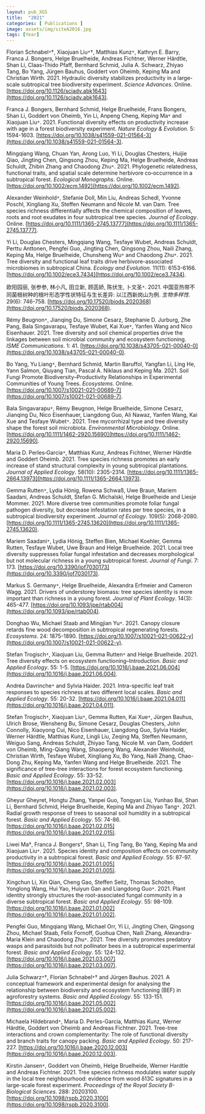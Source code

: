 ```yaml
---
layout: pub_XGS
title:  "2021"
categories: [ Publications ]
image: assets/img/siteA2016.jpg
tags: [Year]
---
```

Florian Schnabel<code>&ast;</code>†, Xiaojuan Liu<code>&ast;</code>†, Matthias Kunz<code>&ast;</code>, Kathryn E. Barry, Franca J. Bongers, Helge Bruelheide, Andreas Fichtner, Werner Härdtle, Shan Li, Claas-Thido Pfaff, Bernhard Schmid, Julia A. Schwarz, Zhiyao Tang, Bo Yang, Jürgen Bauhus, Goddert von Oheimb, Keping Ma and Christian Wirth. 2021. Hydraulic diversity stabilizes productivity in a large-scale subtropical tree biodiversity experiment. *Science Advances*. Online. [https://doi.org/10.1126/sciadv.abk1643](https://doi.org/10.1126/sciadv.abk1643).

Franca J. Bongers, Bernhard Schmid, Helge Bruelheide, Frans Bongers, Shan Li, Goddert von Oheimb, Yin Li, Anpeng Cheng, Keping  Ma<code>&ast;</code> and Xiaojuan  Liu<code>&ast;</code>. 2021. Functional diversity effects on productivity increase with age in a forest biodiversity experiment. *Nature Ecology & Evolution*. 5: 1594-1603. [https://doi.org/10.1038/s41559-021-01564-3](https://doi.org/10.1038/s41559-021-01564-3).

Mingqiang Wang, Chuan Yan, Arong Luo, Yi Li, Douglas Chesters, Huijie Qiao, Jingting Chen, Qingsong Zhou, Keping Ma, Helge Bruelheide, Andreas Schuldt, Zhibin Zhang and Chaodong Zhu<code>&ast;</code>. 2021. Phylogenetic relatedness, functional traits, and spatial scale determine herbivore co‐occurrence in a subtropical forest. *Ecological Monographs*. Online. [https://doi.org/10.1002/ecm.1492](https://doi.org/10.1002/ecm.1492). 

Alexander Weinhold<code>&ast;</code>, Stefanie Doll, Min Liu, Andreas Schedl, Yvonne Poschl, Xingliang Xu, Steffen Neumann and Nicole M. van Dam. Tree species richness differentially affects the chemical composition of leaves, roots and root exudates in four subtropical tree species. *Journal of Ecology*. Online. [https://doi.org/10.1111/1365-2745.13777](https://doi.org/10.1111/1365-2745.13777).

Yi Li, Douglas Chesters, Mingqiang Wang, Tesfaye Wubet, Andreas Schuldt, Perttu Anttonen, Pengfei Guo, Jingting Chen, Qingsong Zhou, Naili Zhang, Keping Ma, Helge Bruelheide, Chunsheng Wu<code>&ast;</code> and Chaodong Zhu<code>&ast;</code>. 2021. Tree diversity and functional leaf traits drive herbivore-associated microbiomes in subtropical China. *Ecology and Evolution*. 11(11): 6153-6166. [https://doi.org/10.1002/ece3.7434](https://doi.org/10.1002/ece3.7434). 

欧阳园丽, 张参参, 林小凡, 田立新, 顾菡娇, 陈伏生, 卜文圣<code>&ast;</code>. 2021. 中国亚热带不同菌根树种的根叶形态学性状特征与生长差异: 以江西新岗山为例. *生物多样性*. 29(6): 746-758. [https://doi.org/10.17520/biods.2020368](https://doi.org/10.17520/biods.2020368).

Rémy Beugnon<code>&ast;</code>, Jianqing Du, Simone Cesarz, Stephanie D. Jurburg, Zhe Pang, Bala Singavarapu, Tesfaye Wubet, Kai Xue<code>&ast;</code>, Yanfen Wang and Nico Eisenhauer. 2021. Tree diversity and soil chemical properties drive the linkages between soil microbial community and ecosystem functioning. *ISME Communications*. 1: 41. [https://doi.org/10.1038/s43705-021-00040-0](https://doi.org/10.1038/s43705-021-00040-0).

Bo Yang, Yu Liang<code>&ast;</code>, Bernhard Schmid, Martin Baruffol, Yangfan Li, Ling He, Yann Salmon, Qiuyang Tian, Pascal A. Niklaus and Keping Ma. 2021. Soil Fungi Promote Biodiversity–Productivity Relationships in Experimental Communities of Young Trees. *Ecosystems*. Online. [https://doi.org/10.1007/s10021-021-00689-7](https://doi.org/10.1007/s10021-021-00689-7). 

Bala Singavarapu<code>&ast;</code>, Rémy Beugnon, Helge Bruelheide, Simone Cesarz, Jianqing Du, Nico Eisenhauer, Liangdong Guo, Ali Nawaz, Yanfen Wang, Kai Xue and Tesfaye Wubet<code>&ast;</code>. 2021. Tree mycorrhizal type and tree diversity shape the forest soil microbiota. *Environmental Microbiology*. Online. [https://doi.org/10.1111/1462-2920.15690](https://doi.org/10.1111/1462-2920.15690). 

Maria D. Perles‐Garcia<code>&ast;</code>, Matthias Kunz, Andreas Fichtner, Werner Härdtle and Goddert Oheimb. 2021. Tree species richness promotes an early increase of stand structural complexity in young subtropical plantations. *Journal of Applied Ecology*. 58(10): 2305-2314. [https://doi.org/10.1111/1365-2664.13973](https://doi.org/10.1111/1365-2664.13973). 

Gemma Rutten<code>&ast;</code>, Lydia Hönig, Rowena Schwaß, Uwe Braun, Mariem Saadani, Andreas Schuldt, Stefan G. Michalski, Helge Bruelheide and Liesje Mommer. 2021. More diverse tree communities promote foliar fungal pathogen diversity, but decrease infestation rates per tree species, in a subtropical biodiversity experiment. *Journal of Ecology*. 109(5): 2068-2080. [https://doi.org/10.1111/1365-2745.13620](https://doi.org/10.1111/1365-2745.13620).

Mariem Saadani<code>&ast;</code>, Lydia Hönig, Steffen Bien, Michael Koehler, Gemma Rutten, Tesfaye Wubet, Uwe Braun and Helge Bruelheide. 2021. Local tree diversity suppresses foliar fungal infestation and decreases morphological but not molecular richness in a young subtropical forest. *Journal of Fungi*. 7: 173. [https://doi.org/10.3390/jof7030173](https://doi.org/10.3390/jof7030173).

Markus S. Germany<code>&ast;</code>, Helge Bruelheide, Alexandra Erfmeier and Cameron Wagg. 2021. Drivers of understorey biomass: tree species identity is more important than richness in a young forest. *Journal of Plant Ecology*. 14(3): 465-477. [https://doi.org/10.1093/jpe/rtab004](https://doi.org/10.1093/jpe/rtab004). 

Donghao Wu, Michael Staab and Mingjian Yu<code>&ast;</code>. 2021. Canopy closure retards fine wood decomposition in subtropical regenerating forests. *Ecosystems*. 24: 1875-1890. [https://doi.org/10.1007/s10021-021-00622-y](https://doi.org/10.1007/s10021-021-00622-y).

Stefan Trogisch<code>&ast;</code>, Xiaojuan Liu, Gemma Rutten<code>&ast;</code> and Helge Bruelheide. 2021. Tree diversity effects on ecosystem functioning–Introduction. *Basic and Applied Ecology*. 55: 1-5. [https://doi.org/10.1016/j.baae.2021.06.004](https://doi.org/10.1016/j.baae.2021.06.004). 

Andréa Davrinche<code>&ast;</code> and Sylvia Haider. 2021. Intra-specific leaf trait responses to species richness at two different local scales. *Basic and Applied Ecology*. 55: 20-32. [https://doi.org/10.1016/j.baae.2021.04.011](https://doi.org/10.1016/j.baae.2021.04.011). 

Stefan Trogisch<code>&ast;</code>, Xiaojuan Liu<code>&ast;</code>, Gemma Rutten, Kai Xue<code>&ast;</code>, Jürgen Bauhus, Ulrich Brose, Wensheng Bu, Simone Cesarz, Douglas Chesters, John Connolly, Xiaoyong Cui, Nico Eisenhauer, Liangdong Guo, Sylvia Haider, Werner Härdtle, Matthias Kunz, Lingli Liu, Zeqing Ma, Steffen Neumann, Weiguo Sang, Andreas Schuldt, Zhiyao Tang, Nicole M. van Dam, Goddert von Oheimb, Ming-Qiang Wang, Shaopeng Wang, Alexander Weinhold, Christian Wirth, Tesfaye Wubet, Xingliang Xu, Bo Yang, Naili Zhang, Chao-Dong Zhu, Keping Ma, Yanfen Wang and Helge Bruelheide. 2021. The significance of tree-tree interactions for forest ecosystem functioning. *Basic and Applied Ecology*. 55: 33-52. [https://doi.org/10.1016/j.baae.2021.02.003](https://doi.org/10.1016/j.baae.2021.02.003).

Gheyur Gheyret, Hongtu Zhang, Yanpei Guo, Tongyan Liu, Yunhao Bai, Shan Li, Bernhard Schmid, Helge Bruelheide, Keping Ma and Zhiyao Tang<code>&ast;</code>. 2021. Radial growth response of trees to seasonal soil humidity in a subtropical forest. *Basic and Applied Ecology*. 55: 74-86. [https://doi.org/10.1016/j.baae.2021.02.015](https://doi.org/10.1016/j.baae.2021.02.015). 

Liwei Ma†, Franca J. Bongers†, Shan Li, Ting Tang, Bo Yang, Keping Ma and Xiaojuan Liu<code>&ast;</code>. 2021. Species identity and composition effects on community productivity in a subtropical forest. *Basic and Applied Ecology*. 55: 87-97. [https://doi.org/10.1016/j.baae.2021.01.005](https://doi.org/10.1016/j.baae.2021.01.005).

Xingchun Li, Xin Qian, Cheng Gao, Steffen Seitz, Thomas Scholten, Yonglong Wang, Hui Yao, Huiyun Gan and Liangdong Guo<code>&ast;</code>. 2021. Plant identity strongly structures the root-associated fungal community in a diverse subtropical forest. *Basic and Applied Ecology*. 55: 98-109. [https://doi.org/10.1016/j.baae.2021.01.002](https://doi.org/10.1016/j.baae.2021.01.002). 

Pengfei Guo, Mingqiang Wang, Michael Orr, Yi Li, Jingting Chen, Qingsong Zhou, Michael Staab, Felix Fornoff, Guohua Chen, Naili Zhang, Alexandra-Maria Klein and Chaodong Zhu<code>&ast;</code>. 2021. Tree diversity promotes predatory wasps and parasitoids but not pollinator bees in a subtropical experimental forest. *Basic and Applied Ecology*. 55: 124-132. [https://doi.org/10.1016/j.baae.2021.03.007](https://doi.org/10.1016/j.baae.2021.03.007). 

Julia Schwarz<code>&ast;</code>†, Florian Schnabel<code>&ast;</code>† and Jürgen Bauhus. 2021. A conceptual framework and experimental design for analysing the relationship between biodiversity and ecosystem functioning (BEF) in agroforestry systems. *Basic and Applied Ecology*. 55: 133-151. [https://doi.org/10.1016/j.baae.2021.05.002](https://doi.org/10.1016/j.baae.2021.05.002). 

Michaela Hildebrand<code>&ast;</code>, Maria D. Perles-Garcia, Matthias Kunz, Werner Härdtle, Goddert von Oheimb and Andreas Fichtner. 2021. Tree-tree interactions and crown complementarity: The role of functional diversity and branch traits for canopy packing. *Basic and Applied Ecology*. 50: 217-227. [https://doi.org/10.1016/j.baae.2020.12.003](https://doi.org/10.1016/j.baae.2020.12.003). 

Kirstin Jansen<code>&ast;</code>, Goddert von Oheimb, Helge Bruelheide, Werner Hardtle and Andreas Fichtner. 2021. Tree species richness modulates water supply in the local tree neighbourhood: evidence from wood δ13C signatures in a large-scale forest experiment. *Proceedings of the Royal Society B-Biological Sciences*. 288: 20203100.  [https://doi.org/10.1098/rspb.2020.3100](https://doi.org/10.1098/rspb.2020.3100).
